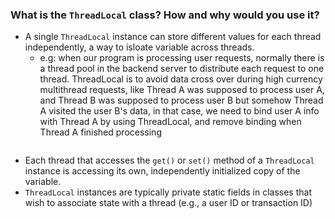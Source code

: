 ### What is the `ThreadLocal` class? How and why would you use it?
- A single `ThreadLocal` instance can store different values for each thread independently, a way to isloate variable across threads.
	- e.g: when our program is processing user requests, normally there is a thread pool in the backend server to distribute each request to one thread. ThreadLocal is to avoid data cross over during high currency multithread requests, like Thread A was supposed to process user A, and Thread B was supposed to process user B but somehow Thread A visited the user B's data, in that case, we need to bind user A info with Thread A by using ThreadLocal, and remove binding when Thread A finished processing
```

```
- Each thread that accesses the `get()` or `set()` method of a `ThreadLocal` instance is accessing its own, independently initialized copy of the variable.
- `ThreadLocal` instances are typically private static fields in classes that wish to associate state with a thread (e.g., a user ID or transaction ID)
<!--stackedit_data:
eyJoaXN0b3J5IjpbLTI5NTcxNTc4MSwxOTMwNTI1MzY5XX0=
-->